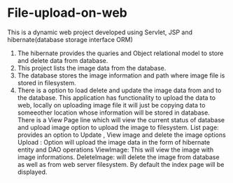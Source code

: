 # File-upload-on-web
This is a dynamic web project developed using Servlet, JSP and hibernate(database storage interface ORM)
1. The hibernate provides the quaries and Object relational model to store and delete data from database.
2. This project lists the image data from the database.
3. The database stores the image information and path where image file is stored in filesystem.
4. There is a option to load delete and update the image data from and to the database.
This application has functionality to upload the data to web, 
locally on uploading image file it will just be copying data to someeother location whose information will be stored in database.
There is a View Page line which will view the current status of database and upload image option to upload the image to filesystem.
  List page:  provides an option to Update , View image and delete the image options
  Upload : Option will upload the image data in the form of hibernate entity and DAO operations
  ViewImage: This will view the image with image informations.
  DeleteImage: will delete the image from database as well as from web server filesystem.
  By default the index page will be displayed.
